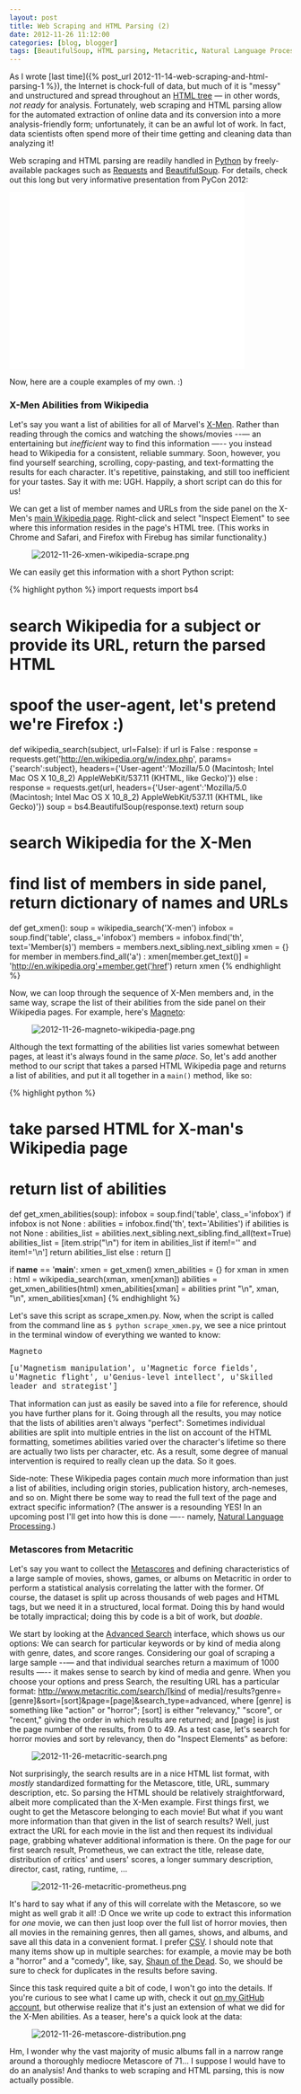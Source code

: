 ```yaml
---
layout: post
title: Web Scraping and HTML Parsing (2)
date: 2012-11-26 11:12:00
categories: [blog, blogger]
tags: [BeautifulSoup, HTML parsing, Metacritic, Natural Language Processing, PyCon, Requests, web scraping, Wikipedia, X-Men]
---
```


As I wrote [last time]({% post_url 2012-11-14-web-scraping-and-html-parsing-1 %}), the Internet is chock-full of data, but much of it is "messy" and unstructured and spread throughout an [HTML tree](http://vinaytech.files.wordpress.com/2008/11/domimage.png) — in other words, _not ready_ for analysis. Fortunately, web scraping and HTML parsing allow for the automated extraction of online data and its conversion into a more analysis-friendly form; unfortunately, it can be an awful lot of work. In fact, data scientists often spend more of their time getting and cleaning data than analyzing it!

Web scraping and HTML parsing are readily handled in [Python](http://www.python.org/) by freely-available packages such as [Requests](http://docs.python-requests.org/en/latest/) and [BeautifulSoup](http://www.crummy.com/software/BeautifulSoup/). For details, check out this long but very informative presentation from PyCon 2012:

<iframe width="420" height="315" src="//www.youtube.com/embed/52wxGESwQSA" frameborder="0" allowfullscreen></iframe>

Now, here are a couple examples of my own. :)

### X-Men Abilities from Wikipedia

Let's say you want a list of abilities for all of Marvel's [X-Men](http://marvel.com/universe/X-Men). Rather than reading through the comics and watching the shows/movies --— an entertaining but _inefficient_ way to find this information —-- you instead head to Wikipedia for a consistent, reliable summary. Soon, however, you find yourself searching, scrolling, copy-pasting, and text-formatting the results for each character. It's repetitive, painstaking, and still too inefficient for your tastes. Say it with me: UGH. Happily, a short script can do this for us!

We can get a list of member names and URLs from the side panel on the X-Men's [main Wikipedia page](http://en.wikipedia.org/wiki/X-Men). Right-click and select "Inspect Element" to see where this information resides in the page's HTML tree. (This works in Chrome and Safari, and Firefox with Firebug has similar functionality.)

<figure>
  <img class="tqw" src="/assets/images/2012-11-26-xmen-wikipedia-scrape.png" alt="2012-11-26-xmen-wikipedia-scrape.png">
</figure>

We can easily get this information with a short Python script:

{% highlight python %}
import requests
import bs4
 
# search Wikipedia for a subject or provide its URL, return the parsed HTML
# spoof the user-agent, let's pretend we're Firefox :)
def wikipedia_search(subject, url=False):
    if url is False :
        response = requests.get('http://en.wikipedia.org/w/index.php',
                                params={'search':subject},
                                headers={'User-agent':'Mozilla/5.0 (Macintosh; Intel Mac OS X 10_8_2) AppleWebKit/537.11 (KHTML, like Gecko)'})
    else :
        response = requests.get(url,
                                headers={'User-agent':'Mozilla/5.0 (Macintosh; Intel Mac OS X 10_8_2) AppleWebKit/537.11 (KHTML, like Gecko)'})
    soup = bs4.BeautifulSoup(response.text)
    return soup
 
# search Wikipedia for the X-Men
# find list of members in side panel, return dictionary of names and URLs
def get_xmen():
    soup = wikipedia_search('X-men')
    infobox = soup.find('table', class_='infobox')
    members = infobox.find('th', text='Member(s)')
    members = members.next_sibling.next_sibling
    xmen = {}
    for member in members.find_all('a') :
        xmen[member.get_text()] = 'http://en.wikipedia.org'+member.get('href')
    return xmen
{% endhighlight %}

Now, we can loop through the sequence of X-Men members and, in the same way, scrape the list of their abilities from the side panel on their Wikipedia pages. For example, here's [Magneto](http://en.wikipedia.org/wiki/Magneto_(comics)):

<figure>
  <img class="tqw" src="/assets/images/2012-11-26-magneto-wikipedia-page.png" alt="2012-11-26-magneto-wikipedia-page.png">
</figure>

Although the text formatting of the abilities list varies somewhat between pages, at least it's always found in the same _place_. So, let's add another method to our script that takes a parsed HTML Wikipedia page and returns a list of abilities, and put it all together in a `main()` method, like so:

{% highlight python %}
# take parsed HTML for X-man's Wikipedia page
# return list of abilities
def get_xmen_abilities(soup):
    infobox = soup.find('table', class_='infobox')
    if infobox is not None :
        abilities = infobox.find('th', text='Abilities')
        if abilities is not None :
            abilities_list = abilities.next_sibling.next_sibling.find_all(text=True)
            abilities_list = [item.strip("\n") for item in abilities_list if item!='' and item!='\n']
            return abilities_list
    else : return []
 
if __name__ == '__main__':
    xmen = get_xmen()
    xmen_abilities = {}
    for xman in xmen :
        html = wikipedia_search(xman, xmen[xman])
        abilities = get_xmen_abilities(html)
        xmen_abilities[xman] = abilities
        print "\n", xman, "\n", xmen_abilities[xman]
{% endhighlight %}

Let's save this script as scrape_xmen.py. Now, when the script is called from the command line as `$ python scrape_xmen.py`, we see a nice printout in the terminal window of everything we wanted to know:

<span style="font-family:courier">Magneto</span>

<span style="font-family:courier">[u'Magnetism manipulation', u'Magnetic force fields', u'Magnetic flight', u'Genius-level intellect', u'Skilled leader and strategist']</span>

That information can just as easily be saved into a file for reference, should you have further plans for it. Going through all the results, you may notice that the lists of abilities aren't always "perfect": Sometimes individual abilities are split into multiple entries in the list on account of the HTML formatting, sometimes abilities varied over the character's lifetime so there are actually two lists per character, etc. As a result, some degree of manual intervention is required to really clean up the data. So it goes.

Side-note: These Wikipedia pages contain _much_ more information than just a list of abilities, including origin stories, publication history, arch-nemeses, and so on. Might there be some way to read the full text of the page and extract specific information? (The answer is a resounding YES! In an upcoming post I'll get into how this is done —-- namely, [Natural Language Processing](http://en.wikipedia.org/wiki/Natural_language_processing).)

### Metascores from Metacritic

Let's say you want to collect the [Metascores](http://www.metacritic.com/about-metascores) and defining characteristics of a large sample of movies, shows, games, or albums on Metacritic in order to perform a statistical analysis correlating the latter with the former. Of course, the dataset is split up across thousands of web pages and HTML tags, but we need it in a structured, local format. Doing this by hand would be totally impractical; doing this by code is a bit of work, but _doable_.

We start by looking at the [Advanced Search](http://www.metacritic.com/advanced-search) interface, which shows us our options: We can search for particular keywords or by kind of media along with genre, dates, and score ranges. Considering our goal of scraping a large sample --— and that individual searches return a maximum of 1000 results —-- it makes sense to search by kind of media and genre. When you choose your options and press Search, the resulting URL has a particular format: http://www.metacritic.com/search/[kind of media]/results?genre=[genre]&sort=[sort]&page=[page]&search_type=advanced, where [genre] is something like "action" or "horror"; [sort] is either "relevancy," "score", or "recent," giving the order in which results are returned; and [page] is just the page number of the results, from 0 to 49. As a test case, let's search for horror movies and sort by relevancy, then do "Inspect Elements" as before:

<figure>
  <img class="halfw" src="/assets/images/2012-11-26-metacritic-search.png" alt="2012-11-26-metacritic-search.png">
</figure>

Not surprisingly, the search results are in a nice HTML list format, with _mostly_ standardized formatting for the Metascore, title, URL, summary description, etc. So parsing the HTML should be relatively straightforward, albeit more complicated than the X-Men example. First things first, we ought to get the Metascore belonging to each movie! But what if you want more information than that given in the list of search results? Well, just extract the URL for each movie in the list and then request its individual page, grabbing whatever additional information is there. On the page for our first search result, Prometheus, we can extract the title, release date, distribution of critics' and users' scores, a longer summary description, director, cast, rating, runtime, ...

<figure>
  <img class="halfw" src="/assets/images/2012-11-26-metacritic-prometheus.png" alt="2012-11-26-metacritic-prometheus.png">
</figure>

It's hard to say what if any of this will correlate with the Metascore, so we might as well grab it all! :D Once we write up code to extract this information for _one_ movie, we can then just loop over the full list of horror movies, then all movies in the remaining genres, then all games, shows, and albums, and save all this data in a convenient format. I prefer [CSV](http://en.wikipedia.org/wiki/Comma-separated_values). I should note that many items show up in multiple searches: for example, a movie may be both a "horror" and a "comedy", like, say, [Shaun of the Dead](http://www.metacritic.com/movie/shaun-of-the-dead). So, we should be sure to check for duplicates in the results before saving.

Since this task required quite a bit of code, I won't go into the details. If you're curious to see what I came up with, check it out [on my GitHub account](https://github.com/bdewilde/metascore/blob/master/metacritic_scaper.py), but otherwise realize that it's just an extension of what we did for the X-Men abilities. As a teaser, here's a quick look at the data:

<figure>
  <img class="tqw" src="/assets/images/2012-11-26-metascore-distribution.png" alt="2012-11-26-metascore-distribution.png">
</figure>

Hm, I wonder why the vast majority of music albums fall in a narrow range around a thoroughly mediocre Metascore of 71... I suppose I would have to do an analysis! And thanks to web scraping and HTML parsing, this is now actually possible.
